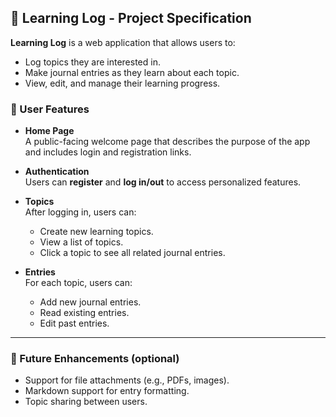 ## 🧠 Learning Log - Project Specification

**Learning Log** is a web application that allows users to:

- Log topics they are interested in.
- Make journal entries as they learn about each topic.
- View, edit, and manage their learning progress.

### 🔐 User Features

- **Home Page**  
  A public-facing welcome page that describes the purpose of the app and includes login and registration links.

- **Authentication**  
  Users can **register** and **log in/out** to access personalized features.

- **Topics**  
  After logging in, users can:
  - Create new learning topics.
  - View a list of topics.
  - Click a topic to see all related journal entries.

- **Entries**  
  For each topic, users can:
  - Add new journal entries.
  - Read existing entries.
  - Edit past entries.

---

### 🔧 Future Enhancements (optional)

- Support for file attachments (e.g., PDFs, images).
- Markdown support for entry formatting.
- Topic sharing between users.